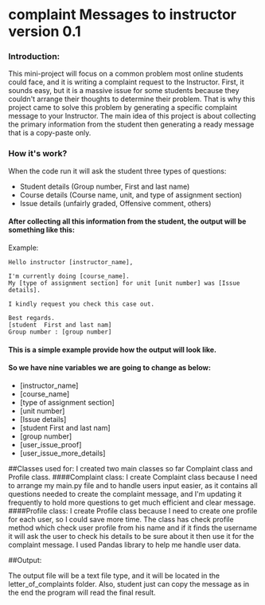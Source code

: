 # complaint Messages to instructor version 0.1
### Introduction:
This mini-project will focus on a common problem most online students could face, and it is writing a complaint request to the Instructor.
First, it sounds easy, but it is a massive issue for some students because they couldn't arrange their thoughts to determine their problem.
That is why this project came to solve this problem by generating a specific complaint message to your Instructor.
The main idea of this project is about collecting the primary information from the student then generating a ready message that is a copy-paste only.
### How it's work?
When the code run it will ask the student three types of questions:
* Student details (Group number, First and last name)
* Course details (Course name, unit, and type of assignment section)
* Issue details (unfairly graded, Offensive comment, others)

#### After collecting all this information from the student, the output will be something like this:

Example:
```
Hello instructor [instructor_name],

I'm currently doing [course_name].
My [type of assignment section] for unit [unit number] was [Issue details].

I kindly request you check this case out.

Best regards.
[student  First and last nam]
Group number : [group number]
```
#### This is a simple example provide how the output will look like.
#### So we have nine variables we are going to change as below:
* [instructor_name]
* [course_name]
* [type of assignment section]
* [unit number]
* [Issue details]
* [student First and last nam]
* [group number]
* [user_issue_proof]
* [user_issue_more_details]

##Classes used for:
I created two main classes so far Complaint class and Profile class.
####Complaint class:
I create Complaint class because I need to arrange my main.py file and to handle users input easier,
as it contains all questions needed to create the complaint message, and I'm updating it frequently 
to hold more questions to get much efficient and clear message.
####Profile class:
I create Profile class because I need to create one profile for each user, so I could save more time.
The class has check profile method which check user profile from his name and if it finds the username 
it will ask the user to check his details to be sure about it then use it for the complaint message.
I used Pandas library to help me handle user data.

##Output:

The output file will be a text file type, and it will be located in the letter_of_complaints folder.
Also, student just can copy the message as in the end the program will read the final result.


